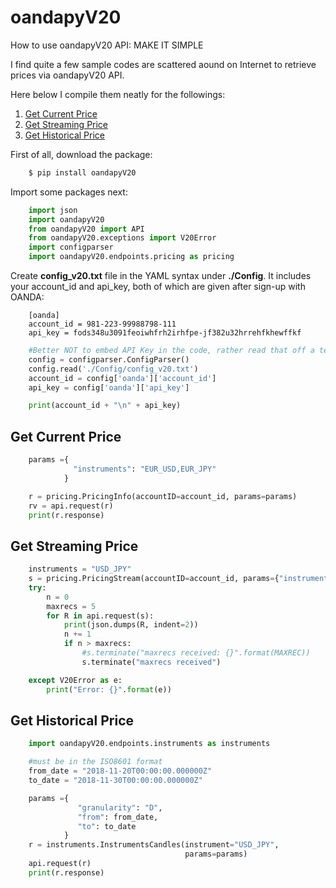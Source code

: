 # oandapyV20
How to use oandapyV20 API: MAKE IT SIMPLE

I find quite a few sample codes are scattered aound on Internet to retrieve prices via oandapyV20 API.

Here below I compile them neatly for the followings:

1. [Get Current Price](https://github.com/tezzytezzy/oandapyV20#get-current-price)
2. [Get Streaming Price](https://github.com/tezzytezzy/oandapyV20#get-streaming-price)
3. [Get Historical Price](https://github.com/tezzytezzy/oandapyV201#get-historical-price)

First of all, download the package:
```bash
    $ pip install oandapyV20
```

Import some packages next:
```python
    import json
    import oandapyV20
    from oandapyV20 import API
    from oandapyV20.exceptions import V20Error
    import configparser
    import oandapyV20.endpoints.pricing as pricing
```

Create **config_v20.txt** file in the YAML syntax under **./Config**. It includes your account_id and api_key, both of which are given after sign-up with OANDA:
```
    [oanda]
    account_id = 981-223-99988798-111
    api_key = fods348u3091feoiwhfrh2irhfpe-jf382u32hrrehfkhewffkf
```

```python
    #Better NOT to embed API Key in the code, rather read that off a text file (config_v20.txt)
    config = configparser.ConfigParser()
    config.read('./Config/config_v20.txt')
    account_id = config['oanda']['account_id']
    api_key = config['oanda']['api_key']

    print(account_id + "\n" + api_key)
```

Get Current Price
-----------------
```python
    params ={  
              "instruments": "EUR_USD,EUR_JPY"  
            } 

    r = pricing.PricingInfo(accountID=account_id, params=params)
    rv = api.request(r)
    print(r.response)
```

Get Streaming Price
-------------------
```python
    instruments = "USD_JPY"
    s = pricing.PricingStream(accountID=account_id, params={"instruments":instruments})
    try:
        n = 0
        maxrecs = 5
        for R in api.request(s):
            print(json.dumps(R, indent=2))
            n += 1
            if n > maxrecs:
                #s.terminate("maxrecs received: {}".format(MAXREC))
                s.terminate("maxrecs received")

    except V20Error as e:
        print("Error: {}".format(e))
```

Get Historical Price
--------------------
```python
    import oandapyV20.endpoints.instruments as instruments

    #must be in the ISO8601 format
    from_date = "2018-11-20T00:00:00.000000Z"
    to_date = "2018-11-30T00:00:00.000000Z"

    params ={
               "granularity": "D",
               "from": from_date,
               "to": to_date
            }
    r = instruments.InstrumentsCandles(instrument="USD_JPY",
                                       params=params)
    api.request(r)
    print(r.response)
```
